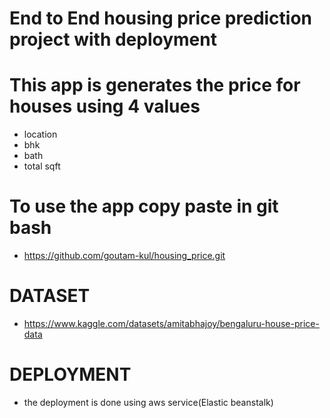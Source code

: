 # End to End housing price prediction project with deployment

# This app is generates the price for houses using 4 values 
- location
- bhk
- bath
- total sqft
 
# To use the app copy paste in git bash
- https://github.com/goutam-kul/housing_price.git

# DATASET 
- https://www.kaggle.com/datasets/amitabhajoy/bengaluru-house-price-data

# DEPLOYMENT
- the deployment is done using aws service(Elastic beanstalk) 